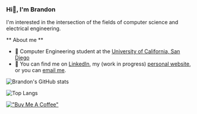 ### Hi👋, I'm Brandon 

I'm interested in the intersection of the fields of computer science and electrical engineering.

** About me **
- 📘 Computer Engineering student at the [University of California, San Diego](https://ucsd.edu)
- 💬 You can find me on [LinkedIn](https://www.linkedin.com/in/Brandon-szeto/), my (work in progress) [personal website](https://brandonszeto.com/), or you can [email me](mailto:bszeto@ucsd.edu).

![Brandon's GitHub stats](https://github-readme-stats-brandonszeto.vercel.app/api?username=brandonszeto&count_private=true&show_icons=true&theme=transparent)

![Top Langs](https://github-readme-stats-brandonszeto.vercel.app/api/top-langs/?username=brandonszeto&layout=compact&langs_count=10&theme=transparent)

[!["Buy Me A Coffee"](https://www.buymeacoffee.com/assets/img/custom_images/orange_img.png)](https://www.buymeacoffee.com/brandonszeto)
